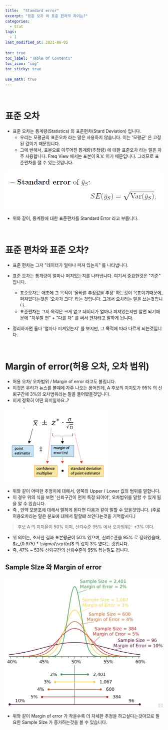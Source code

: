 ```yaml
---
title:  "Standard error"
excerpt: "표준 오차 와 표준 편차의 차이는?"
categories:
  - Stat
tags:
  - 1
last_modified_at: 2021-08-05

toc: true
toc_label: "Table Of Contents"
toc_icon: "cog"
toc_sticky: true

use_math: true
---
```


<br>

# 표준 오차

- 표준 오차는 통계량(Statistics) 의 표준편차(Stard Deviation) 입니다. 
  - 우리는 모평균의 표준오차 라는 말은 사용하지 않습니다. 이는 '모평균' 은 고정된 값이기 때문입니다.
  - 그에 반해서, 표본으로 이루어진 통계량(추정량) 에 대한 표준오차 라는 말은 자주 사용합니다. Freq View 에서는 표본이 R.V. 이기 때문입니다. 그러므로 표준편차를 잴 수 있는것입니다.

![png](/assets/images/Stat/28_1.png)

- 위와 같이, 통계량에 대한 표준편차를 Standard Error 라고 부릅니다.

<br>

# 표준 편차와 표준 오차?

- 표준 편차는 그저 "데이터가 얼마나 퍼져 있는지" 를 나타냅니다. 
- 표준 오차는 통계량이 얼마나 퍼져있는지를 나타냅니다. 여기서 중요한것은 "기준" 입니다.
  - 표준오차는 애초에 그 목적이 '올바른 추정값을 추정' 하는것이 목표이기때문에, 퍼져있다는것은 '오차가 크다' 라는 것입니다. 그래서 오차라는 말을 쓰는것입니다.
  - 표준편차는 그저 목적은 크게 없고 데이터가 얼마나 퍼져있는지만 알면 되기때문에 "치우칠 편" + "다를 차" 를 써서 편차라고 말하게 됩니다. 

- 정리하자면 둘다 '얼마나 퍼져있는지' 를 보지만, 그 목적에 따라 다르게 되는것입니다.

<br>

# Margin of error(허용 오차, 오차 범위)

- 허용 오차/ 오차범위 / Margin of error 라고도 불립니다. 
- 이것은 우리가 뉴스를 볼떄에 자주 나오는 용어인데, A 후보의 지지도가 95% 의 신뢰구간에 3%의 오차범위라는 말을 들어봤을것입니다.
- 이게 정확히 어떤 의미일까요..?

![png](/assets/images/Stat/28_3.png)

- 위와 같이 어떠한 추정치에 대해서, 양쪽의 Upper / Lower 값의 범위를 말합니다. 
- 이 경우 위의 식을 보면 '신뢰구간이 먼저 특정 되어야', 오차범위를 말할 수 있게 됨을 알 수 있습니다. 
- 즉 , 만약 모분포에 대해서 말하게 된다면 다음과 같이 말할 수 있을것입니다. (주로 허용오차라는 말은 분포에 대해서 말할떄 쓰인다는것을 기억합시다.)

> 후보 A 의 지지율이 50% 이며, 신뢰수준 95% 에서 오차범위는 $\pm3$% 이다. 

- 위 의미는, 조사한 결과 표본평균이 50% 였으며, 신뢰수준을 95% 로 정하였을때, $z_{0.975} * \sigma/\sqrt{n}$ 의 값이 3% 였다는 것입니다. 
- 즉, 47% ~ 53% 신뢰구간의 신뢰수준이 95% 라는말도 됩니다.

## Sample SIze 와 Margin of error

![png](/assets/images/Stat/29_7.png)

- 위와 같이 Margin of error 가 작을수록 더 자세한 추정을 하고싶다는것이므로 필요한 Sample SIze 가 증가하는것을 볼 수 있습니다.
